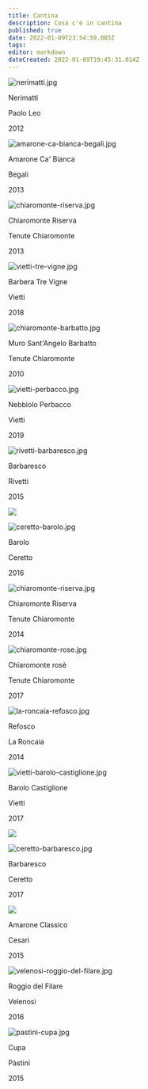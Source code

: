 ```yaml
---
title: Cantina
description: Cosa c'è in cantina
published: true
date: 2022-01-09T23:54:59.085Z
tags: 
editor: markdown
dateCreated: 2022-01-09T19:45:31.014Z
---
```


<div class="grid">
      <div> <img src="/paolo-leo-nerimatti.jpg" alt="nerimatti.jpg" />
        <p class="nome">Nerimatti</p>
        <p class="cantina">Paolo Leo</p>
        <p class="anno">2012</p>
      </div>
      <div> <img src="/begali-amarone-ca-bianca.jpg" alt="amarone-ca-bianca-begali.jpg" />
        <p class="nome">Amarone Ca' Bianca</p>
        <p class="cantina">Begali</p>
        <p class="anno">2013</p>
      </div>
      <div> <img src="/chiaromonte-riserva.jpg" alt="chiaromonte-riserva.jpg" />
        <p class="nome">Chiaromonte Riserva</p>
        <p class="cantina">Tenute Chiaromonte</p>
        <p class="anno">2013</p>
      </div>
      <!-- - row 2-->
      <div> <img src="/vietti-tre-vigne.jpg" alt="vietti-tre-vigne.jpg" />
        <p class="nome">Barbera Tre Vigne</p>
        <p class="cantina">Vietti</p>
        <p class="anno">2018</p>
      </div>
      <div> <img src="/chiaromonte-barbatto.jpg" alt="chiaromonte-barbatto.jpg" />
        <p class="nome">Muro Sant'Angelo Barbatto</p>
        <p class="cantina">Tenute Chiaromonte</p>
        <p class="anno">2010</p>
      </div>
      <div> <img src="/vietti-perbacco.jpg" alt="vietti-perbacco.jpg" />
        <p class="nome">Nebbiolo Perbacco</p>
        <p class="cantina">Vietti</p>
        <p class="anno">2019</p>
      </div>
      <!-- - row 3-->
      <div> <img src="/rivetti-barbaresco.jpg" alt="rivetti-barbaresco.jpg" />
        <p class="nome">Barbaresco</p>
        <p class="cantina">Rivetti</p>
        <p class="anno">2015</p>
      </div>
      <div> <img class="img" src="fff.jpg">
        <p class="nome"></p>
        <p class="cantina"></p>
        <p class="anno"></p>
      </div>
      <div> <img src="/ceretto-barolo.jpg" alt="ceretto-barolo.jpg" />
        <p class="nome">Barolo</p>
        <p class="cantina">Ceretto</p>
        <p class="anno">2016</p>
      </div>
      <!-- - row 4-->
      <div> <img src="/chiaromonte-riserva.jpg" alt="chiaromonte-riserva.jpg" />
        <p class="nome">Chiaromonte Riserva</p>
        <p class="cantina">Tenute Chiaromonte</p>
        <p class="anno">2014</p>
      </div>
      <div> <img src="/chiaromonte-rose.jpg" alt="chiaromonte-rose.jpg" />
        <p class="nome">Chiaromonte rosè</p>
        <p class="cantina">Tenute Chiaromonte</p>
        <p class="anno">2017</p>
      </div>
      <div> <img src="/la-roncaia-refosco.jpg" alt="la-roncaia-refosco.jpg" />
        <p class="nome">Refosco</p>
        <p class="cantina">La Roncaia</p>
        <p class="anno">2014</p>
      </div>
      <!-- - row 5-->
      <div> <img src="/vietti-barolo-castiglione.jpg" alt="vietti-barolo-castiglione.jpg" />
        <p class="nome">Barolo Castiglione</p>
        <p class="cantina">Vietti</p>
        <p class="anno">2017</p>
      </div>
      <div> <img class="img" src="fff.jpg">
        <p class="nome"></p>
        <p class="cantina"></p>
        <p class="anno"></p>
      </div>
      <div> <img src="/ceretto-barbaresco.jpg" alt="ceretto-barbaresco.jpg" />
        <p class="nome">Barbaresco</p>
        <p class="cantina">Ceretto</p>
        <p class="anno">2017</p>
      </div>
      <!-- - row 6-->
      <div> <img class="img" src="fff.jpg">
        <p class="nome">Amarone Classico</p>
        <p class="cantina">Cesari</p>
        <p class="anno">2015</p>
      </div>
      <div> <img src="/velenosi-roggio-del-filare.jpg" alt="velenosi-roggio-del-filare.jpg" />
        <p class="nome">Roggio del Filare</p>
        <p class="cantina">Velenosi</p>
        <p class="anno">2016</p>
      </div>
      <div> <img src="/pastini-cupa.jpg" alt="pastini-cupa.jpg" />
        <p class="nome">Cupa</p>
        <p class="cantina">Pàstini</p>
        <p class="anno">2015</p>
      </div>
    </div>